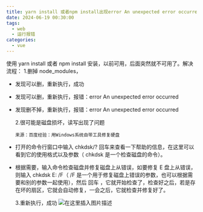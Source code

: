 ```yaml
---
title: yarn install 或者npm install出现error An unexpected error occurred错误的解决办法
date: 2024-06-19 00:30:00
tags:
  - web
  - 运行报错
categories:
  - vue
---
```


使用 yarn install 或者 npm install 安装，以前可用，后面突然就不可用了。解决流程： 1.删掉 node_modules，

- 发现可以删，重新执行，成功
- 发现可以删，重新执行，报错：error An unexpected error occurred
- 发现删不掉，重新执行，报错：error An unexpected error occurred

  2.很可能是磁盘损坏，读写出现了问题

      来源：百度经验：用Windows系统自带工具修复硬盘

- 打开的命令行窗口中输入 chkdsk/? 回车来查看一下帮助的信息，在这里可以看到它的使用格式以及参数（ chkdsk 是一个检查磁盘的命令）。
- 根据需要，输入命令检查磁盘并修复磁盘上从错误，如要修复 E 盘上从错误，则输入 chkdsk E: /F（ /F 是一个用于修复磁盘上错误的参数，也可以根据需要和别的参数一起使用），然后 回车 ，它就开始检查了，检查好之后，若是存在坏的扇区，它就会自动修复，一会之后，它就检查并修复好了。

  3.重新执行，成功
  ![在这里插入图片描述](https://img-blog.csdnimg.cn/519e96acf60141ba81aec604a957ca79.png)
